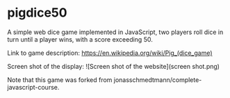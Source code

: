 # pigdice50
A simple web dice game implemented in JavaScript, two players roll dice in turn until a player wins, with a score exceeding 50. 

Link to game description: https://en.wikipedia.org/wiki/Pig_(dice_game)


Screen shot of the display:
![Screen shot of the website](screen shot.png)

Note that this game was forked from jonasschmedtmann/complete-javascript-course.


